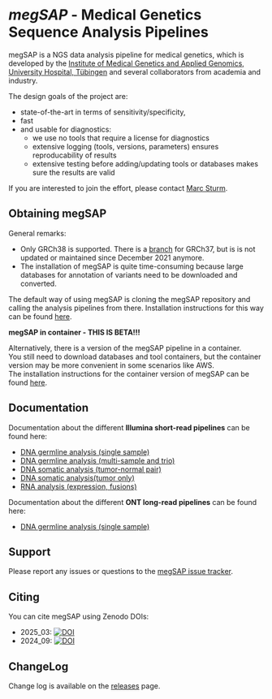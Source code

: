 # *megSAP* - Medical Genetics Sequence Analysis Pipelines

megSAP is a NGS data analysis pipeline for medical genetics, which is developed by the [Institute of Medical Genetics and Applied Genomics, University Hospital, Tübingen](http://www.uni-tuebingen.de/Klinische_Genetik/start.html) and several collaborators from academia and industry.

The design goals of the project are:

 * state-of-the-art in terms of sensitivity/specificity,
 * fast
 * and usable for diagnostics:
 	* we use no tools that require a license for diagnostics
    * extensive logging (tools, versions, parameters) ensures reproducability of results
	* extensive testing before adding/updating tools or databases makes sure the results are valid

If you are interested to join the effort, please contact [Marc Sturm](https://github.com/marc-sturm).

## Obtaining megSAP

General remarks:
- Only GRCh38 is supported. There is a [branch](https://github.com/imgag/megSAP/tree/GRCh37) for GRCh37, but is is not updated or maintained since December 2021 anymore.
- The installation of megSAP is quite time-consuming because large databases for annotation of variants need to be downloaded and converted.

The default way of using megSAP is cloning the megSAP repository and calling the analysis pipelines from there.
Installation instructions for this way can be found [here](doc/install_unix.md).  

**megSAP in container - THIS IS BETA!!!**
  
Alternatively, there is a version of the megSAP pipeline in a container.  
You still need to download databases and tool containers, but the container version may be more convenient in some scenarios like AWS.  
The installation instructions for the container version of megSAP can be found [here](doc/install_unix_container_version.md).

## Documentation

Documentation about the different **Illumina short-read pipelines** can be found here:

* [DNA germline analysis (single sample)](doc/dna_single_sample.md)
* [DNA germline analysis (multi-sample and trio)](doc/dna_multi_sample.md)
* [DNA somatic analysis (tumor-normal pair)](doc/dna_tumor-normal_pair.md)
* [DNA somatic analysis(tumor only)](doc/dna_tumor_only.md)
* [RNA analysis (expression, fusions)](doc/rna_expression.md)

Documentation about the different **ONT long-read pipelines** can be found here:

* [DNA germline analysis (single sample)](doc/dna_longread_single_sample.md)

## Support

Please report any issues or questions to the [megSAP issue tracker](https://github.com/imgag/megSAP/issues).

## Citing

You can cite megSAP using Zenodo DOIs:

* 2025_03: [![DOI](https://zenodo.org/badge/DOI/10.5281/zenodo.15063428.svg)](https://doi.org/10.5281/zenodo.15063428)
* 2024_09: [![DOI](https://zenodo.org/badge/DOI/10.5281/zenodo.13744183.svg)](https://doi.org/10.5281/zenodo.13744183)

## ChangeLog

Change log is available on the [releases](https://github.com/imgag/megSAP/releases) page.
